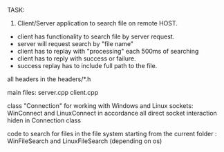 TASK:

1. Client/Server application to search file on remote HOST.
- client has functionality to search file by server request.
- server will request search by "file name"
- client has to replay with "processing" each 500ms of searching
- client has to reply with success or failure.
- success replay has to include full path to the file.


all headers in the headers/*.h

main files: server.cpp client.cpp

сlass "Connection" for working with Windows and Linux sockets: WinConnect and LinuxConnect in accordance
 all direct socket interaction hiden in Connection class

code to search for files in the file system starting from the current folder
	: WinFileSearch and LinuxFileSearch (depending on os)
	
	